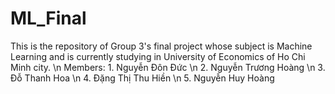 # ML_Final
This is the repository of Group 3's final project whose subject is Machine Learning and is currently studying in University of Economics of Ho Chi Minh city. \n
Members: 1. Nguyễn Đôn Đức \n
         2. Nguyễn Trương Hoàng \n
         3. Đỗ Thanh Hoa \n
         4. Đặng Thị Thu Hiền \n
         5. Nguyễn Huy Hoàng
